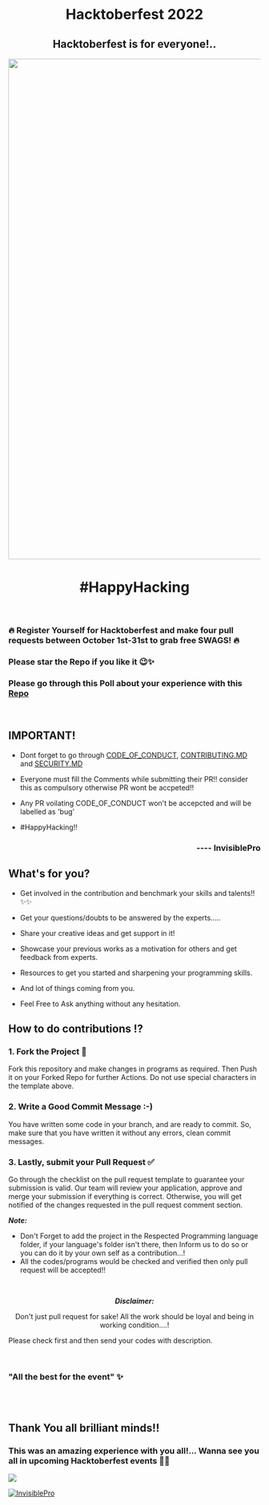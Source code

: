 <br>
<head>
<link rel='icon' href=".github/logo.jpeg"/>
</head>

<h1 align='center'> Hacktoberfest 2022</h1>

<h2 align='center'> Hacktoberfest is for everyone!..</h2>

<img src="https://res.cloudinary.com/practicaldev/image/fetch/s--n6yDj0MN--/c_imagga_scale,f_auto,fl_progressive,h_420,q_auto,w_1000/https://dev-to-uploads.s3.amazonaws.com/uploads/articles/12t9r8j7n9ynxbdzhs5p.png" align='center' width=1000px>

<h1 align='center'>#HappyHacking</h1>

<br>

### 🔥 Register Yourself for Hacktoberfest and make four pull requests between October 1st-31st to grab free SWAGS! 🔥

### Please star the Repo if you like it 😉✨
### Please go through this Poll about your experience with this [Repo](https://github.com/InvisiblePro/Hacktoberfest-2022/discussions/44)
<br/>

## IMPORTANT!
- Dont forget to go through [CODE_OF_CONDUCT](https://github.com/InvisiblePro/Hacktoberfest-2022/blob/main/CODE_OF_CONDUCT.md), [CONTRIBUTING.MD](https://github.com/InvisiblePro/Hacktoberfest-2022/blob/main/CONTRIBUTING.md) and [SECURITY.MD](https://github.com/InvisiblePro/Hacktoberfest-2022/blob/main/SECURITY.md)

- Everyone must fill the Comments while submitting their PR!! consider this as compulsory otherwise PR wont be accpeted!!

- Any PR voilating CODE_OF_CONDUCT won't be accepcted and will be labelled as 'bug'

- #HappyHacking!!

<h3 align=right>---- InvisiblePro</h3>

## What's for you? 

- Get involved in the contribution and benchmark your skills and talents!! ✨✨

- Get your questions/doubts to be answered by the experts.....

- Share your creative ideas and get support in it!

- Showcase your previous works as a motivation for others and get feedback from experts.

- Resources to get you started and sharpening  your programming skills.

- And lot of things coming from you.

- Feel Free to Ask anything without any hesitation.


## How to do contributions ⁉️

### 1. Fork the Project 🍴
Fork this repository and make changes in programs as required. Then Push it on your Forked Repo for further Actions. Do not use special characters in the template above.

### 2. Write a Good Commit Message :-)
You have written some code in your branch, and are ready to commit. So, make sure that you have written it without any errors, clean commit messages.



### 3. Lastly, submit your Pull Request ✅

Go through the checklist on the pull request template to guarantee your submission is valid. Our team will review your application, approve and merge your submission if everything is correct. Otherwise, you will get notified of the changes requested in the pull request comment section.

*<b>Note:</b>* 
- Don't Forget to add the project in the Respected Programming language folder, if your language's folder isn't there, then Inform us to do so or you can do it by your own self as a contribution...!
- All the codes/programs would be checked and verified then only pull request will be accepted!!

<br>

<center>

<b><i>Disclaimer:</i></b> 

Don't just pull request for sake! All the work should be loyal and being in working condition....!

</center>

Please check first and then send your codes with description.

<br>


### "All the best for the event" ✨


<br>
<br/>

## Thank You all brilliant minds!! 
### This was an amazing experience with you all!... Wanna see you all in upcoming Hacktoberfest events 💫💫
<a href="https://github.com/InvisiblePro/Hacktoberfest-2022/graphs/contributors">
  <img src="https://contrib.rocks/image?repo=InvisiblePro/Hacktoberfest-2022" />
</a>

[<img src="https://img.shields.io/badge/GitHub-InvisiblePro-blue?logo=github&style=for-the-badge" alt="InvisiblePro">](https://github.com/InvisiblePro)
